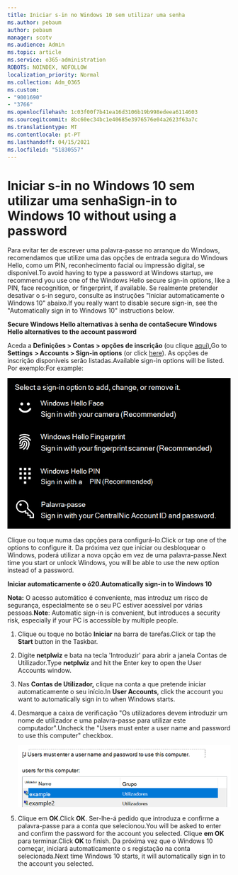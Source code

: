 ```yaml
---
title: Iniciar s-in no Windows 10 sem utilizar uma senha
ms.author: pebaum
author: pebaum
manager: scotv
ms.audience: Admin
ms.topic: article
ms.service: o365-administration
ROBOTS: NOINDEX, NOFOLLOW
localization_priority: Normal
ms.collection: Adm_O365
ms.custom:
- "9001690"
- "3766"
ms.openlocfilehash: 1c03f00f7b41ea16d3106b19b998edeea6114603
ms.sourcegitcommit: 8bc60ec34bc1e40685e3976576e04a2623f63a7c
ms.translationtype: MT
ms.contentlocale: pt-PT
ms.lasthandoff: 04/15/2021
ms.locfileid: "51830557"
---
```

# <a name="sign-in-to-windows-10-without-using-a-password"></a><span data-ttu-id="b31f2-102">Iniciar s-in no Windows 10 sem utilizar uma senha</span><span class="sxs-lookup"><span data-stu-id="b31f2-102">Sign-in to Windows 10 without using a password</span></span>

<span data-ttu-id="b31f2-103">Para evitar ter de escrever uma palavra-passe no arranque do Windows, recomendamos que utilize uma das opções de entrada segura do Windows Hello, como um PIN, reconhecimento facial ou impressão digital, se disponível.</span><span class="sxs-lookup"><span data-stu-id="b31f2-103">To avoid having to type a password at Windows startup, we recommend you use one of the Windows Hello secure sign-in options, like a PIN, face recognition, or fingerprint, if available.</span></span> <span data-ttu-id="b31f2-104">Se realmente pretender desativar o s-in seguro, consulte as instruções "Iniciar automaticamente o Windows 10" abaixo.</span><span class="sxs-lookup"><span data-stu-id="b31f2-104">If you really want to disable secure sign-in, see the "Automatically sign in to Windows 10" instructions below.</span></span>

<span data-ttu-id="b31f2-105">**Secure Windows Hello alternativas à senha de conta**</span><span class="sxs-lookup"><span data-stu-id="b31f2-105">**Secure Windows Hello alternatives to the account password**</span></span>

<span data-ttu-id="b31f2-106">Aceda a **Definições > Contas > opções de inscrição** (ou clique [aqui).](ms-settings:signinoptions?activationSource=GetHelp)</span><span class="sxs-lookup"><span data-stu-id="b31f2-106">Go to **Settings  > Accounts > Sign-in options** (or click [here](ms-settings:signinoptions?activationSource=GetHelp)).</span></span> <span data-ttu-id="b31f2-107">As opções de inscrição disponíveis serão listadas.</span><span class="sxs-lookup"><span data-stu-id="b31f2-107">Available sign-in options will be listed.</span></span> <span data-ttu-id="b31f2-108">Por exemplo:</span><span class="sxs-lookup"><span data-stu-id="b31f2-108">For example:</span></span>

![Opções de inscrição.](media/sign-in-options.png)

<span data-ttu-id="b31f2-110">Clique ou toque numa das opções para configurá-lo.</span><span class="sxs-lookup"><span data-stu-id="b31f2-110">Click or tap one of the options to configure it.</span></span> <span data-ttu-id="b31f2-111">Da próxima vez que iniciar ou desbloquear o Windows, poderá utilizar a nova opção em vez de uma palavra-passe.</span><span class="sxs-lookup"><span data-stu-id="b31f2-111">Next time you start or unlock Windows, you will be able to use the new option instead of a password.</span></span> 

<span data-ttu-id="b31f2-112">**Iniciar automaticamente o ó20.**</span><span class="sxs-lookup"><span data-stu-id="b31f2-112">**Automatically sign-in to Windows 10**</span></span>

<span data-ttu-id="b31f2-113">**Nota:** O acesso automático é conveniente, mas introduz um risco de segurança, especialmente se o seu PC estiver acessível por várias pessoas.</span><span class="sxs-lookup"><span data-stu-id="b31f2-113">**Note**: Automatic sign-in is convenient, but introduces a security risk, especially if your PC is accessible by multiple people.</span></span> 

1. <span data-ttu-id="b31f2-114">Clique ou toque no botão **Iniciar** na barra de tarefas.</span><span class="sxs-lookup"><span data-stu-id="b31f2-114">Click or tap the **Start** button in the Taskbar.</span></span>

2. <span data-ttu-id="b31f2-115">Digite **netplwiz** e bata na tecla 'Introduzir' para abrir a janela Contas de Utilizador.</span><span class="sxs-lookup"><span data-stu-id="b31f2-115">Type **netplwiz** and hit the Enter key to open the User Accounts window.</span></span>

3. <span data-ttu-id="b31f2-116">Nas **Contas de Utilizador,** clique na conta a que pretende iniciar automaticamente o seu início.</span><span class="sxs-lookup"><span data-stu-id="b31f2-116">In **User Accounts**, click the account you want to automatically sign in to when Windows starts.</span></span>

4. <span data-ttu-id="b31f2-117">Desmarque a caixa de verificação "Os utilizadores devem introduzir um nome de utilizador e uma palavra-passe para utilizar este computador".</span><span class="sxs-lookup"><span data-stu-id="b31f2-117">Uncheck the "Users must enter a user name and password to use this computer" checkbox.</span></span>

    ![Os utilizadores devem introduzir uma opção de nome de utilizador e palavra-passe.](media/users-must-enter-username.png)

5. <span data-ttu-id="b31f2-119">Clique em **OK**.</span><span class="sxs-lookup"><span data-stu-id="b31f2-119">Click **OK**.</span></span> <span data-ttu-id="b31f2-120">Ser-lhe-á pedido que introduza e confirme a palavra-passe para a conta que selecionou.</span><span class="sxs-lookup"><span data-stu-id="b31f2-120">You will be asked to enter and confirm the password for the account you selected.</span></span> <span data-ttu-id="b31f2-121">Clique **em OK** para terminar.</span><span class="sxs-lookup"><span data-stu-id="b31f2-121">Click **OK** to finish.</span></span> <span data-ttu-id="b31f2-122">Da próxima vez que o Windows 10 começar, iniciará automaticamente o s registação na conta selecionada.</span><span class="sxs-lookup"><span data-stu-id="b31f2-122">Next time Windows 10 starts, it will automatically sign in to the account you selected.</span></span>
